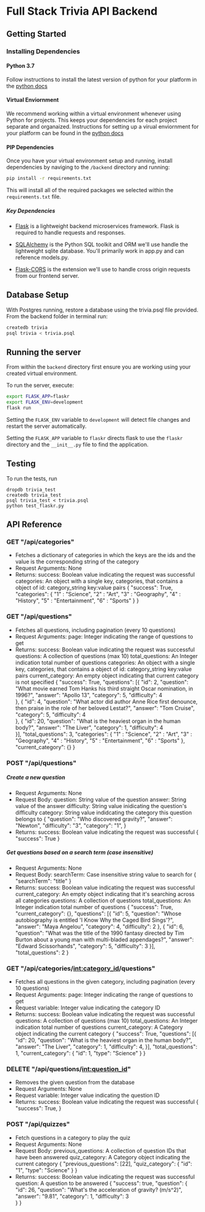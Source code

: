# Full Stack Trivia API Backend

## Getting Started

### Installing Dependencies

#### Python 3.7

Follow instructions to install the latest version of python for your platform in the [python docs](https://docs.python.org/3/using/unix.html#getting-and-installing-the-latest-version-of-python)

#### Virtual Enviornment

We recommend working within a virtual environment whenever using Python for projects. This keeps your dependencies for each project separate and organaized. Instructions for setting up a virual enviornment for your platform can be found in the [python docs](https://packaging.python.org/guides/installing-using-pip-and-virtual-environments/)

#### PIP Dependencies

Once you have your virtual environment setup and running, install dependencies by naviging to the `/backend` directory and running:

```bash
pip install -r requirements.txt
```

This will install all of the required packages we selected within the `requirements.txt` file.

##### Key Dependencies

- [Flask](http://flask.pocoo.org/)  is a lightweight backend microservices framework. Flask is required to handle requests and responses.

- [SQLAlchemy](https://www.sqlalchemy.org/) is the Python SQL toolkit and ORM we'll use handle the lightweight sqlite database. You'll primarily work in app.py and can reference models.py. 

- [Flask-CORS](https://flask-cors.readthedocs.io/en/latest/#) is the extension we'll use to handle cross origin requests from our frontend server. 

## Database Setup
With Postgres running, restore a database using the trivia.psql file provided. From the backend folder in terminal run:
```bash
createdb trivia
psql trivia < trivia.psql
```

## Running the server

From within the `backend` directory first ensure you are working using your created virtual environment.

To run the server, execute:

```bash
export FLASK_APP=flaskr
export FLASK_ENV=development
flask run
```

Setting the `FLASK_ENV` variable to `development` will detect file changes and restart the server automatically.

Setting the `FLASK_APP` variable to `flaskr` directs flask to use the `flaskr` directory and the `__init__.py` file to find the application. 

<!-- ## Tasks

One note before you delve into your tasks: for each endpoint you are expected to define the endpoint and response data. The frontend will be a plentiful resource because it is set up to expect certain endpoints and response data formats already. You should feel free to specify endpoints in your own way; if you do so, make sure to update the frontend or you will get some unexpected behavior. 

1. Use Flask-CORS to enable cross-domain requests and set response headers. 
2. Create an endpoint to handle GET requests for questions, including pagination (every 10 questions). This endpoint should return a list of questions, number of total questions, current category, categories. 
3. Create an endpoint to handle GET requests for all available categories. 
4. Create an endpoint to DELETE question using a question ID. 
5. Create an endpoint to POST a new question, which will require the question and answer text, category, and difficulty score. 
6. Create a POST endpoint to get questions based on category. 
7. Create a POST endpoint to get questions based on a search term. It should return any questions for whom the search term is a substring of the question. 
8. Create a POST endpoint to get questions to play the quiz. This endpoint should take category and previous question parameters and return a random questions within the given category, if provided, and that is not one of the previous questions. 
9. Create error handlers for all expected errors including 400, 404, 422 and 500.  -->
## Testing
To run the tests, run
```
dropdb trivia_test
createdb trivia_test
psql trivia_test < trivia.psql
python test_flaskr.py
```

## API Reference
### GET "/api/categories"
- Fetches a dictionary of categories in which the keys are the ids and the value is the corresponding string of the category
- Request Arguments: None
- Returns: 
    success: Boolean value indicating the request was successful
    categories: An object with a single key, categories, that contains a object of id: category_string key:value pairs
{
    "success": True,
    "categories": {
        "1" : "Science",
        "2" : "Art",
        "3" : "Geography",
        "4" : "History",
        "5" : "Entertainment",
        "6" : "Sports"
    }
}

### GET "/api/questions"
- Fetches all questions, including pagination (every 10 questions)
- Request Arguments:
    page: Integer indicating the range of questions to get
- Returns: 
    success: Boolean value indicating the request was successful
    questions: A collection of questions (max 10)
    total_questions: An Integer indication total number of questions
    categories: An object with a single key, categories, that contains a object of id: category_string key:value pairs
    current_category: An empty object indicating that current category is not specified
{
    "success": True,
    "questions": [{
        "id": 2, 
        "question": "What movie earned Tom Hanks his third straight Oscar nomination, in 1996?",
        "answer": "Apollo 13", 
        "category": 5, 
        "difficulty": 4        
    }, 
    {
        "id": 4, 
        "question": "What actor did author Anne Rice first denounce, then praise in the role of her beloved Lestat?",
        "answer": "Tom Cruise", 
        "category": 5, 
        "difficulty": 4        
    },
    {
        "id": 20, 
        "question": "What is the heaviest organ in the human body?",
        "answer": "The Liver", 
        "category": 1, 
        "difficulty": 4        
    }],
    "total_questions": 3,
    "categories": {
        "1" : "Science",
        "2" : "Art",
        "3" : "Geography",
        "4" : "History",
        "5" : "Entertainment",
        "6" : "Sports"
    },
    "current_category": {}
}

### POST "/api/questions"
##### Create a new question
- Request Arguments: None
- Request Body:
    question: String value of the question
    answer: String value of the answer
    difficulty: String value inidicating the question's difficulty
    category: String value indidcating the category this question belongs to
{
    "question": "Who discovered gravity?",
    "answer": "Newton",
    "difficulty": "3",
    "category": "1",
}
- Returns: 
    success: Boolean value indicating the request was successful
{
    "success": True
}

#####  Get questions based on a search term (case insensitive)
- Request Arguments: None
- Request Body:
    searchTerm: Case insensitive string value to search for
{
    "searchTerm": "title"
}
- Returns: 
    success: Boolean value indicating the request was successful
    current_category: An empty object indicating that it's searching across all categories
    questions: A collection of questions
    total_questions: An Integer indication total number of questions
{
    "success": True,
    "current_category": {}, 
    "questions": [{
        "id": 5, 
        "question": "Whose autobiography is entitled 'I Know Why the Caged Bird Sings'?",
        "answer": "Maya Angelou", 
        "category": 4, 
        "difficulty": 2
    }, 
    {
        "id": 6, 
        "question": "What was the title of the 1990 fantasy directed by Tim Burton about a young man with multi-bladed appendages?",
        "answer": "Edward Scissorhands", 
        "category": 5, 
        "difficulty": 3
    }], 
    "total_questions": 2
}

### GET "/api/categories/<int:category_id>/questions"
- Fetches all questions in the given category, including pagination (every 10 questions)
- Request Arguments:
    page: Integer indicating the range of questions to get
- Request variable: Integer value indicating the category ID
- Returns: 
    success: Boolean value indicating the request was successful
    questions: A collection of questions (max 10)
    total_questions: An Integer indication total number of questions
    current_category: A Category object indicating the current category
{
    "success": True,
    "questions": [{
        "id": 20, 
        "question": "What is the heaviest organ in the human body?",
        "answer": "The Liver", 
        "category": 1, 
        "difficulty": 4, 
    }],
    "total_questions": 1,
    "current_category": {
        "id": 1, 
        "type": "Science"
    }
}

### DELETE "/api/questions/<int:question_id>"
- Removes the given question from the database
- Request Arguments: None
- Request variable: Integer value indicating the question ID
- Returns: 
    success: Boolean value indicating the request was successful
{
    "success": True,
}

### POST "/api/quizzes"
- Fetch questions in a category to play the quiz
- Request Arguments: None
- Request Body:
    previous_questions: A collection of question IDs that have been answered
    quiz_category: A Category object indicating the current category
{
    "previous_questions": [22],
    "quiz_category": {
        "id": "1",
        "type": "Science"
    }
}
- Returns: 
    success: Boolean value indicating the request was successful
    question: A question to be answered
{
    "success": true,
    "question": {
        "id": 26, 
        "question": "What's the acceleration of gravity? (m/s^2)",
        "answer": "9.81", 
        "category": 1, 
        "difficulty": 3        
    }
}

